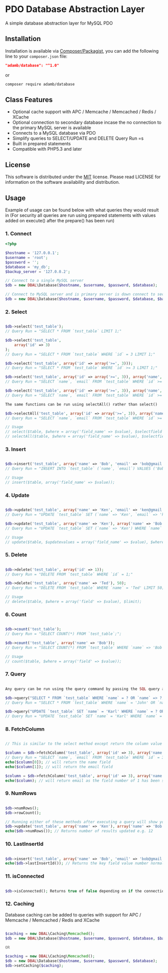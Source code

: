 # PDO Database Abstraction Layer
A simple database abstraction layer for MySQL PDO 

## Installation

Installation is available via [Composer/Packagist](https://packagist.org/packages/adamb/database), you can add the following line to your `composer.json` file:

```json
"adamb/database": "^1.0"
```

or

```sh
composer require adamb/database
```

## Class Features
- Optional cache support with APC / Memcache / Memcached / Redis / XCache
- Optional connection to secondary database incase the no connection to the primary MySQL server is available
- Connects to a MySQL database via PDO
- Simplify queries to SELECT/UPDATE and DELETE Query Run =s
- Built in prepared statements 
- Compatible with PHP5.3 and later

## License

This software is distributed under the [MIT](https://github.com/AdamB7586/pdo-dbal/blob/master/LICENSE) license. Please read LICENSE for information on the
software availability and distribution.


## Usage

Example of usage can be found below with what queries they would result in (For security all queries are run using prepared statements with values added on execute() after the prepare() has been run)

### 1. Connect
```php
<?php

$hostname = '127.0.0.1';
$username = 'root';
$password = '';
$database = 'my_db';
$backup_server = '127.0.0.2';

// Connect to a single MySQL server
$db = new DBAL\Database($hostname, $username, $password, $database);

// Connect to MySQL server and is primary server is down connect to secondary server
$db = new DBAL\Database($hostname, $username, $password, $database, $backup_server);

```

### 2. Select
```php

$db->select('test_table');
// Query Run = "SELECT * FROM `test_table` LIMIT 1;"

$db->select('test_table',
    array('id' => 3)
);
// Query Run = "SELECT * FROM `test_table` WHERE `id` = 3 LIMIT 1;"

$db->select('test_table', array('id' => array('>=', 3)));
// Query Run = "SELECT * FROM `test_table` WHERE `id` >= 3 LIMIT 1;"

$db->select('test_table', array('id' => array('>=', 3)), array('name', 'email'));
// Query Run = "SELECT `name`, `email` FROM `test_table` WHERE `id` >= 3 LIMIT 1;"

$db->select('test_table', array('id' => array('>=', 3)), array('name', 'email'), array('id' => 'DESC'));
// Query Run = "SELECT `name`, `email` FROM `test_table` WHERE `id` >= 3 ORDER BY `id` DESC LIMIT 1;"

The same functions can be run using selectAll() rather than select()

$db->selectAll('test_table', array('id' => array('>=', 3)), array('name', 'email'), array('id' => 'DESC'), 150);
// Query Run = "SELECT `name`, `email` FROM `test_table` WHERE `id` >= 3 ORDER BY `id` DESC LIMIT 150;"

// Usage
// select($table, $where = array('field_name' => $value), $selectfield = array('field_1', 'field_2'), $order = array('field_name' => 'ASC' or 'DESC') or RAND());
// selectAll($table, $where = array('field_name' => $value), $selectfield = array('field_1', 'field_2'), $order = array('field_name' => 'ASC' or 'DESC') or RAND(), $limit(default = no limit));

```

### 3. Insert
```php

$db->insert('test_table', array('name' => 'Bob', 'email' => 'bob@gmail.com'));
// Query Run = "INSERT INTO `test_table` (`name`, `email`) VALUES ('Bob', 'bob@gmail.com');"

// Usage
// insert($table, array('field_name' => $value));

```

### 4. Update
```php

$db->update('test_table', array('name' => 'Ken', 'email' => 'ken@gmail.com'), array('id' => 12345));
// Query Run = "UPDATE `test_table` SET (`name` => 'Ken', `email` => 'ken@gmail.com') WHERE `id` = 12345;"

$db->update('test_table', array('name' => 'Ken'), array('name' => 'Bob'), 50);
// Query Run = "UPDATE `test_table` SET (`name` => 'Ken') WHERE `name` = 'Bob' LIMIT 50;"

// Usage
// update($table, $updatevalues = array('field_name' => $value), $where = array('field' => $value));

```

### 5. Delete
```php

$db->delete('test_table', array('id' => 1));
// Query Run = "DELETE FROM `test_table` WHERE `id` = 1;"

$db->delete('test_table', array('name' => 'Ted'), 50);
// Query Run = "DELETE FROM `test_table` WHERE `name` = 'Ted' LIMIT 50;"

// Usage
// delete($table, $where = array('field' => $value), $limit);

```

### 6. Count
```php

$db->count('test_table');
// Query Run = "SELECT COUNT(*) FROM `test_table`;";

$db->count('test_table', array('name' => 'Bob'));
// Query Run = "SELECT COUNT(*) FROM `test_table` WHERE `name` => 'Bob';";

// Usage
// count($table, $where = array('field' => $value));

```

### 7. Query
```php

Any query can be run using the query command by passing the SQL query and values

$db->query("SELECT * FROM `test_table` WHERE `name` = ? OR `name` => ?;", array('John', 'Phil'));
// Query Run = "SELECT * FROM `test_table` WHERE `name` = 'John' OR `name` => 'Phil';";

$db->query("UPDATE `test_table` SET `name` = 'Karl' WHERE `name` = ? OR `name` => ?;", array('John', 'Phil'));
// Query Run = "UPDATE `test_table` SET `name` = 'Karl' WHERE `name` = 'John' OR `name` => 'Phil';";

```

### 8. FetchColumn
```php

// This is similar to the select method except return the column value rather than an array of all of the fields 

$column = $db->fetchColumn('test_table', array('id' => 3), array('name', 'email'));
// Query Run = "SELECT `name`, `email` FROM `test_table` WHERE `id` = 3 LIMIT 1;"
echo($column[0]); // will return the name field
echo($column[1]); // will return the email field

$column = $db->fetchColumn('test_table', array('id' => 3), array('name', 'email'), 1);
echo($column); // will return email as the field number of 1 has been set

```

### 9. NumRows
```php

$db->numRows();
$db->rowCount();

// Running either of these methods after executing a query will show you how many rows have been affected e.g.
$db->update('test_table', array('name' => 'Ken'), array('name' => 'Bob'));
echo($db->numRows()); // Returns number of results updated e.g. 12

```

### 10. LastInsertId
```php

$db->insert('test_table', array('name' => 'Bob', 'email' => 'bob@gmail.com'));
echo($db->lastInsertId()); // Returns the key field value number normally the the auto increment field value

```

### 11. isConnected
```php

$db->isConnected(); Returns true of false depending on if the connection is active to the server

```

### 12. Caching

Database caching can be added to queries with support for APC / Memcache / Memcached / Redis and XCache

```php

$caching = new DBAL\Caching\Memcached();
$db = new DBAL\Database($hostname, $username, $password, $database, $backup_server, $caching);

OR

$caching = new DBAL\Caching\Memcached();
$db = new DBAL\Database($hostname, $username, $password, $database);
$db->setCaching($caching);

```